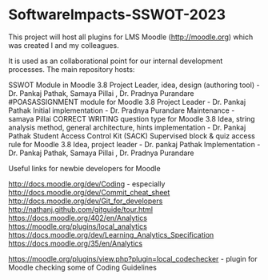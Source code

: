 # SoftwareImpacts-SSWOT-2023
This project will host all plugins for LMS Moodle (http://moodle.org) which was created I and my colleagues.

It is used as an collaborational point for our internal development processes. 
The main repository hosts:

SSWOT Module in Moodle 3.8
Project Leader, idea, design (authoring tool) - Dr. Pankaj Pathak, Samaya Pillai , Dr. Pradnya Purandare 
#POASASSIGNMENT module for Moodle 3.8
Project Leader - Dr. Pankaj  Pathak
Initial implementation - Dr. Pradnya Purandare
Maintenance - samaya Pillai
CORRECT WRITING question type for Moodle 3.8
Idea, string analysis method, general architecture, hints implementation - Dr. Pankaj Pathak
Student Access Control Kit (SACK)
Supervised block & quiz access rule for Moodle 3.8
Idea, project leader - Dr. pankaj Pathak
Implementation - Dr. Pankaj Pathak, Samaya Pillai , Dr. Pradnya Purandare 


Useful links for newbie developers for Moodle

http://docs.moodle.org/dev/Coding - especially
http://docs.moodle.org/dev/Commit_cheat_sheet
http://docs.moodle.org/dev/Git_for_developers
http://nathanj.github.com/gitguide/tour.html
https://docs.moodle.org/402/en/Analytics
https://moodle.org/plugins/local_analytics
https://docs.moodle.org/dev/Learning_Analytics_Specification
https://docs.moodle.org/35/en/Analytics

https://moodle.org/plugins/view.php?plugin=local_codechecker - plugin for Moodle checking some of Coding Guidelines


